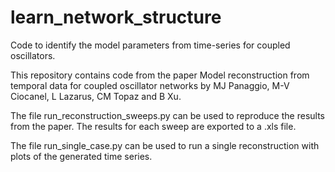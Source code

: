 # learn_network_structure
Code to identify the model parameters from time-series for coupled oscillators.

This repository contains code from the paper Model reconstruction from temporal data for coupled oscillator networks by MJ Panaggio, M-V Ciocanel, L Lazarus, CM Topaz and B Xu.  

The file run_reconstruction_sweeps.py can be used to reproduce the results from the paper.  The results for each sweep are exported to a .xls file. 

The file run_single_case.py can be used to run a single reconstruction with plots of the generated time series. 
